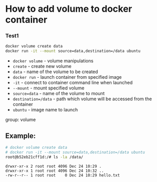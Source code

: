 # How to add volume to docker container

### Test1

```bash
docker volume create data
docker run -it --mount source=data,destination=/data ubuntu
```

- `docker volume` - volume manipulations
- `create` - create new volume
- `data` - name of the volume to be created
- `docker run` - launch container from specified image
- `-it` - connect to container command line when launched
- `--mount` - mount specified volume
- `source=data` - name of the volume to mount
- `destination=/data` - path which volume will be accessed from the container
- `ubuntu` - image name to launch

group: volume

## Example: 
```bash
# docker volume create data
# docker run -it --mount source=data,destination=/data ubuntu
root@b52eb21cff1d:/# ls -la /data/

```
```
drwxr-xr-x 2 root root 4096 Dec 24 10:29 .
drwxr-xr-x 1 root root 4096 Dec 24 10:32 ..
-rw-r--r-- 1 root root    0 Dec 24 10:29 hello.txt
```
